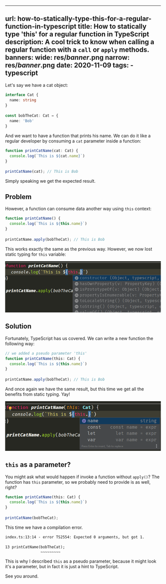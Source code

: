 ---
url: how-to-statically-type-this-for-a-regular-function-in-typescript
title: How to statically type 'this' for a regular function in TypeScript
description: A cool trick to know when calling a regular function with a `call` or `apply` methods.
banners:
    wide: res/_banner_.png
    narrow: res/_banner_.png
date: 2020-11-09
tags:
    - typescript
----------------

Let's say we have a cat object:

```typescript
interface Cat {
  name: string
}

const bobTheCat: Cat = {
  name: 'Bob'
}
```

And we want to have a function that prints his name. We can do it like a regular developer by consuming a `cat` parameter inside a function:

```typescript
function printCatName(cat: Cat) {
  console.log(`This is ${cat.name}`)
}

printCatName(cat); // This is Bob
```

Simply speaking we get the expected result.

## Problem

However, a function can consume data another way using `this` context:

```typescript
function printCatName() {
  console.log(`This is ${this.name}`)
}

printCatName.apply(bobTheCat); // This is Bob
```

This works exactly the same as the previous way. However, we now lost static typing for `this` variable:

![No static typing for 'this' variable](res/not-static-typing-for-this.png)

## Solution

Fortunately, TypeScript has us covered. We can write a new function the following way:

```typescript
// we added a pseudo parameter 'this'
function printCatName(this: Cat) {
  console.log(`This is ${this.name}`)
}

printCatName.apply(bobTheCat); // This is Bob
```

And once again we have the same result, but this time we get all the benefits from static typing. Yay!

![Static typing works for 'this' function](res/static-typing-works-for-this.png)

## `this` as a parameter?

You might ask what would happen if invoke a function without `apply()`? The function has `this` parameter, so we probably need to provide is as well, right?

```typescript
function printCatName(this: Cat) {
  console.log(`This is ${this.name}`)
}

printCatName(bobTheCat);
```

This time we have a compilation error.

```
index.ts:13:14 - error TS2554: Expected 0 arguments, but got 1.

13 printCatName(bobTheCat);
                ~~~~~~~~~
```

This is why I described `this` as a pseudo parameter, because it might look it's a parameter, but in fact it is just a hint to TypeScript.

See you around.




